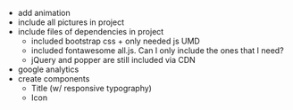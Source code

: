 - add animation
- include all pictures in project
- include files of dependencies in project
  - included bootstrap css + only needed js UMD
  - included fontawesome all.js. Can I only include the ones that I need?
  - jQuery and popper are still included via CDN
- google analytics
- create components
  - Title (w/ responsive typography)
  - Icon
